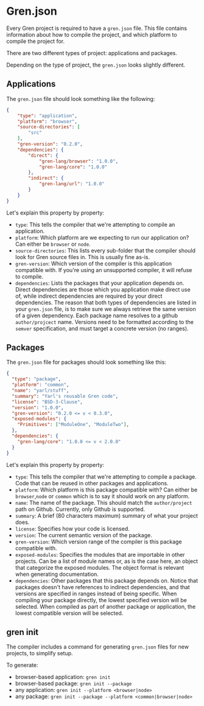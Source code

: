 # Gren.json

Every Gren project is required to have a `gren.json` file. This file contains information about how to compile the project, and which platform to compile the project for.

There are two different types of project: applications and packages.

Depending on the type of project, the `gren.json` looks slightly different.

## Applications

The `gren.json` file should look something like the following:

```json
{
    "type": "application",
    "platform": "browser",
    "source-directories": [
        "src"
    ],
    "gren-version": "0.2.0",
    "dependencies": {
        "direct": {
            "gren-lang/browser": "1.0.0",
            "gren-lang/core": "1.0.0"
        },
        "indirect": {
            "gren-lang/url": "1.0.0"
        }
    }
}
```

Let's explain this property by property:

* `type`: This tells the compiler that we're attempting to compile an application.
* `platform`: Which platform are we expecting to run our application on? Can either be `browser` or `node`.
* `source-directories`: This lists every sub-folder that the compiler should look for Gren source files in. This is usually fine as-is.
* `gren-version`: Which version of the compiler is this application compatible with. If you're using an unsupported compiler, it will refuse to compile.
* `dependencies`: Lists the packages that your application depends on. Direct dependencies are those which you application make direct use of, while indirect dependencies are required by your direct dependencies. The reason that both types of dependencies are listed in your `gren.json` file, is to make sure we always retrieve the same version of a given dependency. Each package name resolves to a github `author/projcect` name. Versions need to be formatted according to the `semver` specification, and must target a concrete version (no ranges).

## Packages

The `gren.json` file for packages should look something like this:

```json
{
  "type": "package",
  "platform": "common",
  "name": "yarl/stuff",
  "summary": "Yarl's reusable Gren code",
  "license": "BSD-3-Clause",
  "version": "1.0.0",
  "gren-version": "0.2.0 <= v < 0.3.0",
  "exposed-modules": {
    "Primitives": ["ModuleOne", "ModuleTwo"],
  },
  "dependencies": {
    "gren-lang/core": "1.0.0 <= v < 2.0.0"
  }
}
```

Let's explain this property by property:

* `type`: This tells the compiler that we're attempting to compile a package. Code that can be reused in other packages and applications.
* `platform`: Which platform is this package compatible with? Can either be `browser`,`node` or `common` which is to say it should work on any platform.
* `name`: The name of the package. This should match the `author/project` path on Github. Currently, only Github is supported.
* `summary`: A brief (80 characters maximum) summary of what your project does.
* `license`: Specifies how your code is licensed.
* `version`: The current semantic version of the package.
* `gren-version`: Which version range of the compiler is this package compatible with.
* `exposed-modules`: Specifies the modules that are importable in other projects. Can be a list of module names or, as is the case here, an object that categorize the exposed modules. The object format is relevant when generating documentation.
* `dependencies`: Other packages that this package depends on. Notice that packages doesn't have references to indirect dependencies, and that versions are specified in ranges instead of being specific. When compiling your package directly, the lowest specified version will be selected. When compiled as part of another package or application, the lowest compatible version will be selected.


## gren init

The compiler includes a command for generating `gren.json` files for new projects, to simplify setup.

To generate:
* browser-based application: `gren init`
* browser-based package: `gren init --package`
* any application: `gren init --platform <browser|node>`
* any package: `gren init --package --platform <common|browser|node>`
